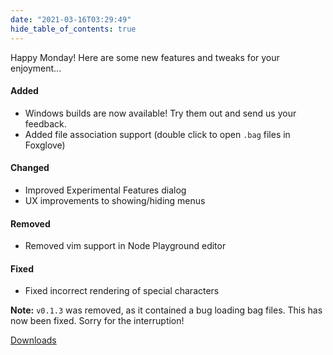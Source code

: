```yaml
---
date: "2021-03-16T03:29:49"
hide_table_of_contents: true
---
```


Happy Monday! Here are some new features and tweaks for your enjoyment...

#### Added

- Windows builds are now available! Try them out and send us your feedback.
- Added file association support (double click to open `.bag` files in Foxglove)

#### Changed

- Improved Experimental Features dialog
- UX improvements to showing/hiding menus

#### Removed

- Removed vim support in Node Playground editor

#### Fixed

- Fixed incorrect rendering of special characters

**Note:** `v0.1.3` was removed, as it contained a bug loading bag files. This has now been fixed. Sorry for the interruption!

[Downloads](https://github.com/foxglove/studio/releases/tag/v0.1.4)
